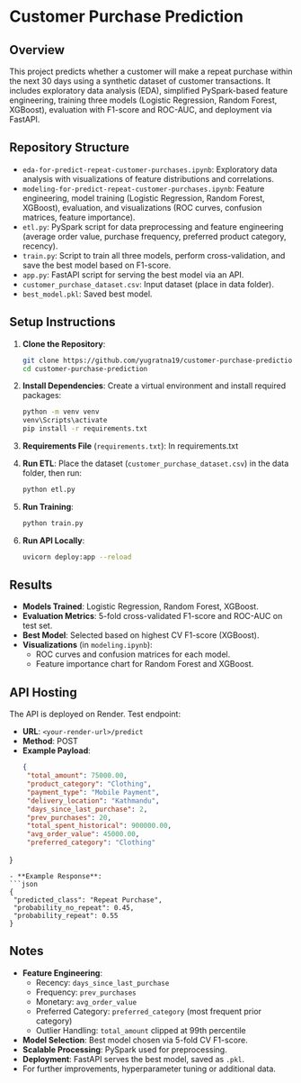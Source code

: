 # Customer Purchase Prediction

## Overview
This project predicts whether a customer will make a repeat purchase within the next 30 days using a synthetic dataset of customer transactions. It includes exploratory data analysis (EDA), simplified PySpark-based feature engineering, training three models (Logistic Regression, Random Forest, XGBoost), evaluation with F1-score and ROC-AUC, and deployment via FastAPI.

## Repository Structure
- `eda-for-predict-repeat-customer-purchases.ipynb`: Exploratory data analysis with visualizations of feature distributions and correlations.
- `modeling-for-predict-repeat-customer-purchases.ipynb`: Feature engineering, model training (Logistic Regression, Random Forest, XGBoost), evaluation, and visualizations (ROC curves, confusion matrices, feature importance).
- `etl.py`: PySpark script for data preprocessing and feature engineering (average order value, purchase frequency, preferred product category, recency).
- `train.py`: Script to train all three models, perform cross-validation, and save the best model based on F1-score.
- `app.py`: FastAPI script for serving the best model via an API.
- `customer_purchase_dataset.csv`: Input dataset (place in data folder).
- `best_model.pkl`: Saved best model.

## Setup Instructions
1. **Clone the Repository**:
   ```bash
   git clone https://github.com/yugratna19/customer-purchase-prediction.git
   cd customer-purchase-prediction
   ```

2. **Install Dependencies**:
   Create a virtual environment and install required packages:
   ```bash
   python -m venv venv
   venv\Scripts\activate
   pip install -r requirements.txt
   ```

3. **Requirements File** (`requirements.txt`):
   In requirements.txt

4. **Run ETL**:
   Place the dataset (`customer_purchase_dataset.csv`) in the data folder, then run:
   ```bash
   python etl.py
   ```

5. **Run Training**:
   ```bash
   python train.py
   ```

6. **Run API Locally**:
   ```bash
   uvicorn deploy:app --reload
   ```

## Results
- **Models Trained**: Logistic Regression, Random Forest, XGBoost.
- **Evaluation Metrics**: 5-fold cross-validated F1-score and ROC-AUC on test set.
- **Best Model**: Selected based on highest CV F1-score (XGBoost).
- **Visualizations** (in `modeling.ipynb`):
  - ROC curves and confusion matrices for each model.
  - Feature importance chart for Random Forest and XGBoost.

## API Hosting
The API is deployed on Render. Test endpoint:
- **URL**: `<your-render-url>/predict`
- **Method**: POST
- **Example Payload**:
  ```json
  {
   "total_amount": 75000.00,
   "product_category": "Clothing",
   "payment_type": "Mobile Payment",
   "delivery_location": "Kathmandu",
   "days_since_last_purchase": 2,
   "prev_purchases": 20,
   "total_spent_historical": 900000.00,
   "avg_order_value": 45000.00,
   "preferred_category": "Clothing"
}
  ```
- **Example Response**:
  ```json
  {
   "predicted_class": "Repeat Purchase",
   "probability_no_repeat": 0.45,
   "probability_repeat": 0.55
  }
  ```

## Notes
- **Feature Engineering**:
  - Recency: `days_since_last_purchase`
  - Frequency: `prev_purchases`
  - Monetary: `avg_order_value`
  - Preferred Category: `preferred_category` (most frequent prior category)
  - Outlier Handling: `total_amount` clipped at 99th percentile
- **Model Selection**: Best model chosen via 5-fold CV F1-score.
- **Scalable Processing**: PySpark used for preprocessing.
- **Deployment**: FastAPI serves the best model, saved as `.pkl`.
- For further improvements, hyperparameter tuning or additional data.
